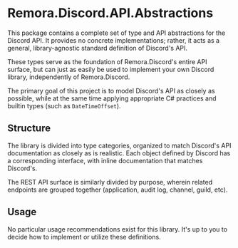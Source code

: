 Remora.Discord.API.Abstractions
===============================

This package contains a complete set of type and API abstractions for the 
Discord API. It provides no concrete implementations; rather, it acts as a 
general, library-agnostic standard definition of Discord's API.

These types serve as the foundation of Remora.Discord's entire API surface, but 
can just as easily be used to implement your own Discord library, independently
of Remora.Discord.

The primary goal of this project is to model Discord's API as closely as 
possible, while at the same time applying appropriate C# practices and builtin
types (such as `DateTimeOffset`).

## Structure
The library is divided into type categories, organized to match Discord's API 
documentation as closely as is realistic. Each object defined by Discord has a 
corresponding interface, with inline documentation that matches Discord's.

The REST API surface is similarly divided by purpose, wherein related endpoints
are grouped together (application, audit log, channel, guild, etc).

## Usage
No particular usage recommendations exist for this library. It's up to you to 
decide how to implement or utilize these definitions.
